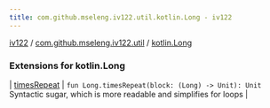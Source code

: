 ```yaml
---
title: com.github.mseleng.iv122.util.kotlin.Long - iv122
---
```


[iv122](../../index.md) / [com.github.mseleng.iv122.util](../index.md) / [kotlin.Long](.)

### Extensions for kotlin.Long

| [timesRepeat](times-repeat.md) | `fun Long.timesRepeat(block: (Long) -> Unit): Unit`<br>Syntactic sugar, which is more readable and simplifies for loops |

